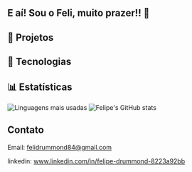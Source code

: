 ## E aí! Sou o Feli, muito prazer!! 👋

## 📌 Projetos  

## 🚀 Tecnologias  


## 📊 Estatísticas  
![Linguagens mais usadas](https://github-readme-stats.vercel.app/api/top-langs/?username=feli021&layout=compact&theme=dark)
![Felipe's GitHub stats](https://github-readme-stats.vercel.app/api?username=feli021&show_icons=true&theme=dark)

## Contato
Email: felidrummond84@gmail.com

linkedin: www.linkedin.com/in/felipe-drummond-8223a92bb



<!--
**Feli021/Feli021** is a ✨ _special_ ✨ repository because its `README.md` (this file) appears on your GitHub profile.

Here are some ideas to get you started:

- 🔭 I’m currently working on ...
- 🌱 I’m currently learning ...
- 👯 I’m looking to collaborate on ...
- 🤔 I’m looking for help with ...
- 💬 Ask me about ...
- 📫 How to reach me: ...
- 😄 Pronouns: ...
- ⚡ Fun fact: ...
-->
